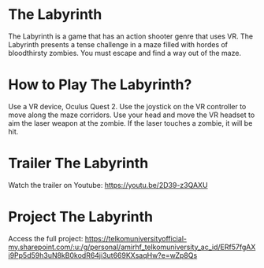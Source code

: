 # The Labyrinth

The Labyrinth is a game that has an action shooter genre that uses VR. The Labyrinth presents a tense challenge in a maze filled with hordes of bloodthirsty zombies. You must escape and find a way out of the maze.

# How to Play The Labyrinth?

Use a VR device, Oculus Quest 2.
Use the joystick on the VR controller to move along the maze corridors.
Use your head and move the VR headset to aim the laser weapon at the zombie.
If the laser touches a zombie, it will be hit.

# Trailer The Labyrinth

Watch the trailer on Youtube: https://youtu.be/2D39-z3QAXU

# Project The Labyrinth

Access the full project: https://telkomuniversityofficial-my.sharepoint.com/:u:/g/personal/amirhf_telkomuniversity_ac_id/ERf57fgAXi9Pp5d59h3uN8kB0kodR64ji3ut669KXsaqHw?e=wZp8Qs
